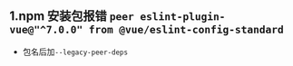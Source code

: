 ## 1.npm 安装包报错 `peer eslint-plugin-vue@"^7.0.0" from @vue/eslint-config-standard`
- 包名后加`--legacy-peer-deps`